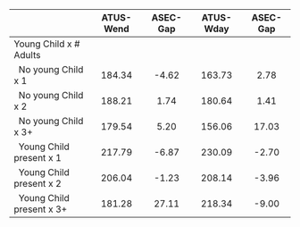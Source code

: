 
|                      |    ATUS-Wend |     ASEC-Gap |    ATUS-Wday |     ASEC-Gap |
| -------------------- | :----------: | :----------: | :----------: | :----------: |
| Young Child x # Adults |              |              |              |              |
| &nbsp;&nbsp;No young Child x 1 |       184.34 |        -4.62 |       163.73 |         2.78 |
| &nbsp;&nbsp;No young Child x 2 |       188.21 |         1.74 |       180.64 |         1.41 |
| &nbsp;&nbsp;No young Child x 3+ |       179.54 |         5.20 |       156.06 |        17.03 |
| &nbsp;&nbsp;Young Child present x 1 |       217.79 |        -6.87 |       230.09 |        -2.70 |
| &nbsp;&nbsp;Young Child present x 2 |       206.04 |        -1.23 |       208.14 |        -3.96 |
| &nbsp;&nbsp;Young Child present x 3+ |       181.28 |        27.11 |       218.34 |        -9.00 |

